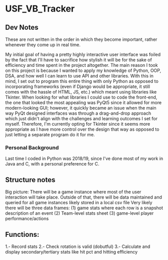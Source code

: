 # USF_VB_Tracker
## Dev Notes 
These are not written in the order in which they become important, rather whenever they come up in real time.

My initial goal of having a pretty highly interactive user interface was foiled by the fact that I'll have to sacrifice how stylish it will be for the sake of efficiency and time spent in the project altogether. The main reason I took on this project is because I wanted to apply my knowledge of Python, OOP, DSA, and how well I can learn to use API and other libraries. With this in mind, I set out to program this entire thing with only Python as opposed to incorporating frameworks (even if Django would be appropriate, it still comes with the hassle of HTML, JS, etc.) which meant using libraries like Tkinter. When looking for what libraries I could use to code the front-end, the one that looked the most appealing was PyQt5 since it allowed for more modern-looking GUI; however, it quickly became an issue when the main way PyQt designed interfaces was through a drag-and-drop approach which just didn't align with the challenges and learning outcomes I set for myself. Therefore, I'm currently opting for Tkinter since it seems more appropriate as I have more control over the design that way as opposed to just letting a separate program do it for me. 

### Personal Background
Last time I coded in Python was 2018/19, since I've done most of my work in Java and C, with a personal preference for C. 
## Structure notes
Big picture: There will be a game instance where most of the user interaction will take place. Outside of that, there will be data maintained and queried for all game instances likely stored in a local csv file
Very likely there will be three data frames: (1) game stats where each row is a snapshot description of an event (2) Team-level stats sheet (3) game-level player performance/actions
## Functions:
1.- Record stats
2.- Check rotation is valid (dobutful)
3.- Calculate and display secondary/tertiary stats like hit pct and hitting efficiency

